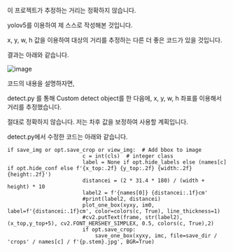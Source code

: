 이 프로젝트가 추정하는 거리는 정확하지 않습니다. 

yolov5를 이용하여 제 스스로 작성해본 것입니다. 

x, y, w, h 값을 이용하여 대상의 거리를 추정하는 다른 더 좋은 코드가 있을 것입니다.

결과는 아래와 같습니다. 

![image](https://user-images.githubusercontent.com/20491139/118228457-2f4c0400-b4c5-11eb-9ca6-272464f983e7.png)


코드의 내용을 설명하자면, 

detect.py 를 통해 Custom detect object를 한 다음에, x, y, w, h 좌표를 이용해서 거리를 추정했습니다. 

절대로 정확하지 않습니다. 저는 차후 값을 보정하여 사용할 계획입니다. 

detect.py에서 수정한 코드는 아래와 같습니다. 

```
if save_img or opt.save_crop or view_img:  # Add bbox to image
                        c = int(cls)  # integer class
                        label = None if opt.hide_labels else (names[c] if opt.hide_conf else f'{x_top:.2f} {y_top:.2f} {width:.2f} {height:.2f}')
                        distancei = (2 * 31.4 * 180) / (width + height) * 10
                        label2 = f'{names[0]} {distancei:.1f}cm'
                        #print(label2, distancei)
                        plot_one_box(xyxy, im0, label=f'{distancei:.1f}cm', color=colors(c, True), line_thickness=1)
                        #cv2.putText(frame, str(label2), (x_top,y_top+5), cv2.FONT_HERSHEY_SIMPLEX, 0.5, colors(c, True),2)
                        if opt.save_crop:
                            save_one_box(xyxy, imc, file=save_dir / 'crops' / names[c] / f'{p.stem}.jpg', BGR=True)
```
